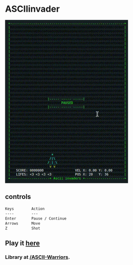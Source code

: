 # ASCIIinvader

![alt asciiinvader](./ascii-invader.gif)


## controls
```
Keys        Action
----        ---
Enter       Pause / Continue
Arrows      Move
Z           Shot
```

## Play it [here](https://rawgithub.com/estuardolh/asciiinvader/master/index.html)

### Library at [/ASCII-Warriors](https://github.com/Bradshaw/ASCII-Warriors).

